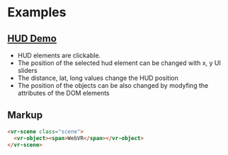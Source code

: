 # Examples

## [HUD Demo](http://vr-components.github.io/vr-scene/examples/hud.html)

- HUD elements are clickable. 
- The position of the selected hud element can be changed with x, y UI sliders
- The distance, lat, long values change the HUD position
- The position of the objects can be also changed by modyfing the attributes of the DOM elements 

## Markup 

```html
<vr-scene class="scene">
  <vr-object><span>WebVR</span></vr-object>
</vr-scene>
```
